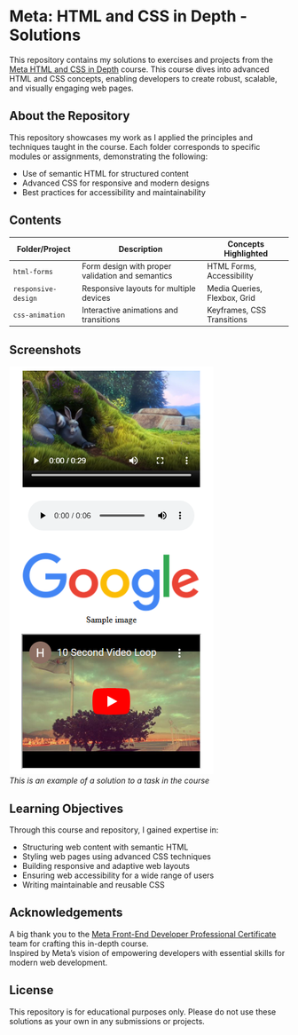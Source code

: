 # **Meta: HTML and CSS in Depth - Solutions**  

This repository contains my solutions to exercises and projects from the [Meta HTML and CSS in Depth](https://www.coursera.org/learn/meta-html-and-css-in-depth) course. This course dives into advanced HTML and CSS concepts, enabling developers to create robust, scalable, and visually engaging web pages.  

## **About the Repository**  
This repository showcases my work as I applied the principles and techniques taught in the course. Each folder corresponds to specific modules or assignments, demonstrating the following:  
- Use of semantic HTML for structured content  
- Advanced CSS for responsive and modern designs  
- Best practices for accessibility and maintainability  

## **Contents**  
| Folder/Project        | Description                                        | Concepts Highlighted         |
|------------------------|----------------------------------------------------|------------------------------|
| `html-forms`          | Form design with proper validation and semantics  | HTML Forms, Accessibility    |
| `responsive-design`   | Responsive layouts for multiple devices           | Media Queries, Flexbox, Grid |
| `css-animation`       | Interactive animations and transitions            | Keyframes, CSS Transitions   |

## **Screenshots**
![task Screenshot](assets/video-audio.png)  
*This is an example of a solution to a task in the course*

## **Learning Objectives**  
Through this course and repository, I gained expertise in:  
- Structuring web content with semantic HTML  
- Styling web pages using advanced CSS techniques  
- Building responsive and adaptive web layouts  
- Ensuring web accessibility for a wide range of users  
- Writing maintainable and reusable CSS

## **Acknowledgements**  
A big thank you to the [Meta Front-End Developer Professional Certificate](https://www.coursera.org/professional-certificates/meta-front-end-developer) team for crafting this in-depth course.  
Inspired by Meta’s vision of empowering developers with essential skills for modern web development.  

## **License**  
This repository is for educational purposes only. Please do not use these solutions as your own in any submissions or projects.
